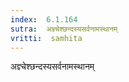 ```yaml
---
index:  6.1.164
sutra:  अज्ञ्चेश्छन्दस्यसर्वनामस्थानम्
vritti:  samhita 
---
```


अज्ञ्चेश्छन्दस्यसर्वनामस्थानम्

